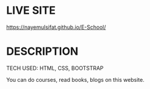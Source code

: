 # LIVE SITE

https://nayemulsifat.github.io/E-School/

# DESCRIPTION

TECH USED: HTML, CSS, BOOTSTRAP

You can do courses, read books, blogs  on this website.
